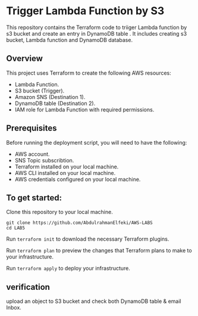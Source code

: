 # Trigger Lambda Function by S3
This repository contains the Terraform code to triiger Lambda function by s3 bucket and create an entry in DynamoDB table . It includes creating s3 bucket, Lambda function and DynamoDB database.

## Overview
This project uses Terraform to create the following AWS resources:
* Lambda Function.
* S3 bucket (Trigger).
* Amazon SNS (Destination 1).
* DynamoDB table (Destination 2).
* IAM role for Lambda Function with required permissions.

## Prerequisites
Before running the deployment script, you will need to have the following:
* AWS account.
* SNS Topic subscribtion.
* Terraform installed on your local machine.
* AWS CLI installed on your local machine.
* AWS credentials configured on your local machine.

## To get started:
Clone this repository to your local machine.
```
git clone https://github.com/AbdulrahmanElfeki/AWS-LABS
cd LAB5
```
Run ```terraform init``` to download the necessary Terraform plugins.

Run ```terraform plan``` to preview the changes that Terraform plans to make to your infrastructure. 

Run ```terraform apply``` to deploy your infrastructure. 
## verification
upload an object to S3 bucket and check both DynamoDB table & email Inbox.
